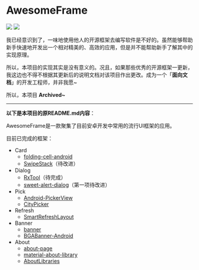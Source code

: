# AwesomeFrame

![](https://img.shields.io/badge/platform-Android-3ddc84?logo=Android&logoColor=white)
![](https://img.shields.io/badge/build-passing-42be1b?logoColor=white)

我已经意识到了，一味地使用他人的开源框架去编写软件是不好的。虽然能够帮助新手快速地开发出一个相对精美的、高效的应用，但是并不能帮助新手了解其中的实现原理。

所以，本项目的实现其实是没有意义的。况且，如果那些优秀的开源框架一更新，我这边也不得不根据其更新后的说明文档对该项目作出更改。成为一个「**面向文档**」的开发工程师，并非我愿~

所以，本项目 **Archived~**

---

**以下是本项目的原README.md内容**：

AwesomeFrame是一款聚集了目前安卓开发中常用的流行UI框架的应用。

目前已完成的框架：
* Card
	- [folding-cell-android](https://github.com/Ramotion/folding-cell-android)
	- [SwipeStack](https://github.com/sathishmscict/SwipeStack)（待改进）
* Dialog
	- [RxTool](https://github.com/Tamsiree/RxTool)（待完成）
	- [sweet-alert-dialog](https://github.com/pedant/sweet-alert-dialog)（第一项待改进）
* Pick
	- [Android-PickerView](https://github.com/Bigkoo/Android-PickerView)
	- [CityPicker](https://github.com/zaaach/CityPicker)
* Refresh
	- [SmartRefreshLayout](https://github.com/scwang90/SmartRefreshLayout)
* Banner
	- [banner](https://github.com/youth5201314/banner)
	- [BGABanner-Android](https://github.com/bingoogolapple/BGABanner-Android)
* About
	- [about-page](https://github.com/PureWriter/about-page)
	- [material-about-library](https://github.com/daniel-stoneuk/material-about-library)
	- [AboutLibraries](https://github.com/mikepenz/AboutLibraries)
